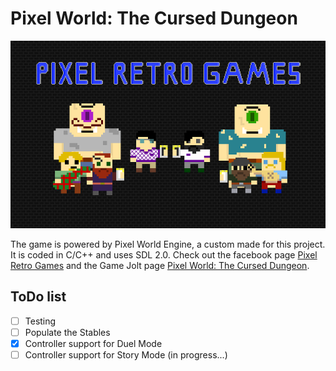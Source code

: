 # Pixel World: The Cursed Dungeon
<img src="https://github.com/PixelRetroGames-org/Pixel-World---Duel-Mode---Launcher-v2/blob/SDL2/wallpaper.png" height=300 alt="Pixel Retro Games">

The game is powered by Pixel World Engine, a custom made for this project. It is coded in C/C++ and uses SDL 2.0. Check out the facebook page [Pixel Retro Games](https://www.facebook.com/Pixel.retro.games) and the Game Jolt page [Pixel World: The Cursed Dungeon](http://gamejolt.com/games/PWTCD/214650).

## ToDo list

- [ ] Testing 
- [ ] Populate the Stables
- [x] Controller support for Duel Mode
- [ ] Controller support for Story Mode (in progress...)
